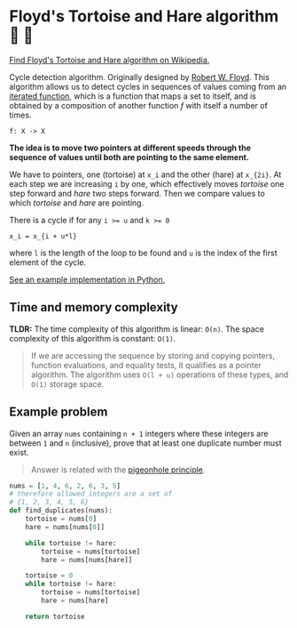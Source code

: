 # Floyd's Tortoise and Hare algorithm 🐢 🐇

[Find Floyd's Tortoise and Hare algorithm on Wikipedia.](https://en.wikipedia.org/wiki/Cycle_detection)

Cycle detection algorithm. Originally designed by
[Robert W. Floyd](https://en.wikipedia.org/wiki/Robert_W._Floyd). This algorithm allows us to detect
cycles in sequences of values coming from an
[iterated function](https://en.wikipedia.org/wiki/Iterated_function), which is a function that maps
a set to itself, and is obtained by a composition of another function _f_ with itself a number of
times.

```
f: X -> X
```

**The idea is to move two pointers at different speeds through the sequence of values until both are
pointing to the same element.**

We have to pointers, one (tortoise) at `x_i` and the other (hare) at `x_{2i}`. At each step we are
increasing `i` by one, which effectively moves _tortoise_ one step forward and _hare_ two steps
forward. Then we compare values to which _tortoise_ and _hare_ are pointing.

There is a cycle if for any `i >= u` and `k >= 0`

```
x_i = x_{i + u*l}
```

where `l` is the length of the loop to be found and `u` is the index of the first element of the
cycle.

[See an example implementation in Python.](tortoise-and-hare.py)

## Time and memory complexity

**TLDR:** The time complexity of this algorithm is linear: `O(n)`. The space complexity of this
algorithm is constant: `O(1)`.

> If we are accessing the sequence by storing and copying pointers, function evaluations, and
> equality tests, it qualifies as a pointer algorithm. The algorithm uses `O(l + u)` operations of
> these types, and `O(1)` storage space.

## Example problem

Given an array `nums` containing `n + 1` integers where these integers are between `1` and `n`
(inclusive), prove that at least one duplicate number must exist.

> Answer is related with the
> [pigeonhole principle](https://en.wikipedia.org/wiki/Pigeonhole_principle).

```python
nums = [1, 4, 6, 2, 6, 3, 5]
# therefore allowed integers are a set of
# {1, 2, 3, 4, 5, 6}
def find_duplicates(nums):
    tortoise = nums[0]
    hare = nums[nums[0]]

    while tortoise != hare:
        tortoise = nums[tortoise]
        hare = nums[nums[hare]]

    tortoise = 0
    while tortoise != hare:
        tortoise = nums[tortoise]
        hare = nums[hare]

    return tortoise
```
